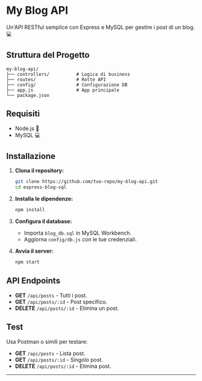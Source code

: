 # My Blog API

Un'API RESTful semplice con Express e MySQL per gestire i post di un blog. 💻

## Struttura del Progetto

```
my-blog-api/
├── controllers/          # Logica di business
├── routes/               # Rotte API
├── config/               # Configurazione DB
├── app.js                # App principale
└── package.json
```

## Requisiti

- Node.js 💾
- MySQL 💻

## Installazione

1. **Clona il repository:**

   ```bash
   git clone https://github.com/tuo-repo/my-blog-api.git
   cd express-blog-sql
   ```

2. **Installa le dipendenze:**

   ```bash
   npm install
   ```

3. **Configura il database:**

   - Importa `blog_db.sql` in MySQL Workbench.
   - Aggiorna `config/db.js` con le tue credenziali.

4. **Avvia il server:**
   ```bash
   npm start
   ```

## API Endpoints

- **GET** `/api/posts` - Tutti i post.
- **GET** `/api/posts/:id` - Post specifico.
- **DELETE** `/api/posts/:id` - Elimina un post.

## Test

Usa Postman o simili per testare:

- **GET** `/api/posts` - Lista post.
- **GET** `/api/posts/:id` - Singolo post.
- **DELETE** `/api/posts/:id` - Elimina post.

---
